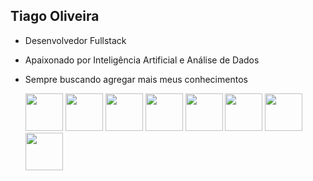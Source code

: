 ## Tiago Oliveira 

- Desenvolvedor Fullstack
- Apaixonado por Inteligência Artificial e Análise de Dados
- Sempre buscando agregar mais meus conhecimentos


  <img width="60" height="60" src="https://cdn.jsdelivr.net/gh/devicons/devicon@latest/icons/python/python-original-wordmark.svg" />
  <img widht="60" height="60" src="https://cdn.jsdelivr.net/gh/devicons/devicon@latest/icons/fastapi/fastapi-original-wordmark.svg" />
  <img widht="60" height="60" src="https://cdn.jsdelivr.net/gh/devicons/devicon@latest/icons/flask/flask-original-wordmark.svg" />

  
  <img widht="60" height="60" src="https://cdn.jsdelivr.net/gh/devicons/devicon@latest/icons/docker/docker-original-wordmark.svg" />
  <img widht="60" height="60" src="https://cdn.jsdelivr.net/gh/devicons/devicon@latest/icons/kubernetes/kubernetes-original-wordmark.svg" />
  <img widht="60" height="60" src="https://cdn.jsdelivr.net/gh/devicons/devicon@latest/icons/git/git-original.svg" />
  <img widht="60" height="60" src="https://cdn.jsdelivr.net/gh/devicons/devicon@latest/icons/github/github-original.svg" />
  <img widht="60" height="60" src="https://cdn.jsdelivr.net/gh/devicons/devicon@latest/icons/react/react-original-wordmark.svg" />
          
  

          
 
          
          






















